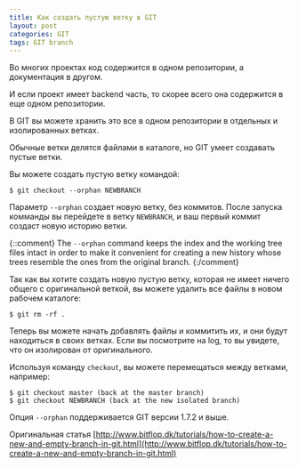 ```yaml
---
title: Как создать пустую ветку в GIT
layout: post
categories: GIT
tags: GIT branch
---
```


Во многих проектах код содержится в одном репозитории, а документация в другом.

И если проект имеет backend часть, то скорее всего она содержится в еще одном репозитории.

В GIT вы можете хранить это все в одном репозитории в отдельных и изолированных ветках.

Обычные ветки делятся файлами в каталоге, но GIT умеет создавать пустые ветки.

Вы можете создать пустую ветку командой:

```
$ git checkout --orphan NEWBRANCH
```

Параметр `--orphan` создает новую ветку, без коммитов. После запуска комманды вы
перейдете в ветку `NEWBRANCH`, и ваш первый коммит создаст новую историю ветки.

{::comment}
The `--orphan` command keeps the index and the working tree files intact in order
to make it convenient for creating a new history whose trees resemble
the ones from the original branch.
{:/comment}

Так как вы хотите создать новую пустую ветку, которая не имеет ничего общего с оригинальной
веткой, вы можете удалить все файлы в новом рабочем каталоге:

```
$ git rm -rf .
```

Теперь вы можете начать добавлять файлы и коммитить их, и они будут находиться в своих ветках.
Если вы посмотрите на log, то вы увидете, что он изолирован от оригинального.

Используя команду `checkout`, вы можете перемещаться между ветками, например:

```
$ git checkout master (back at the master branch)
$ git checkout NEWBRANCH (back at the new isolated branch)
```

Опция `--orphan` поддерживается GIT версии 1.7.2 и выше.

Оригинальная статья [http://www.bitflop.dk/tutorials/how-to-create-a-new-and-empty-branch-in-git.html](http://www.bitflop.dk/tutorials/how-to-create-a-new-and-empty-branch-in-git.html)
